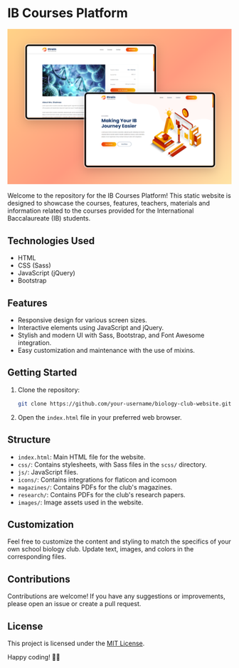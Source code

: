 # IB Courses Platform

![Project Mockup](https://github.com/Muhammed4E/IB-Platform/blob/main/mockup.png?raw=true)


Welcome to the repository for the IB Courses Platform! This static website is designed to showcase the courses, features, teachers, materials and information related to the courses provided for the International Baccalaureate (IB) students.

## Technologies Used

- HTML
- CSS (Sass)
- JavaScript (jQuery)
- Bootstrap

## Features

- Responsive design for various screen sizes.
- Interactive elements using JavaScript and jQuery.
- Stylish and modern UI with Sass, Bootstrap, and Font Awesome integration.
- Easy customization and maintenance with the use of mixins.

## Getting Started

1. Clone the repository:

   ```bash
   git clone https://github.com/your-username/biology-club-website.git
   ```

2. Open the `index.html` file in your preferred web browser.

## Structure

- `index.html`: Main HTML file for the website.
- `css/`: Contains stylesheets, with Sass files in the `scss/` directory.
- `js/`: JavaScript files.
- `icons/`: Contains integrations for flaticon and icomoon
- `magazines/`: Contains PDFs for the club's magazines.
- `research/`: Contains PDFs for the club's research papers.
- `images/`: Image assets used in the website.

## Customization

Feel free to customize the content and styling to match the specifics of your own school biology club. Update text, images, and colors in the corresponding files.

## Contributions

Contributions are welcome! If you have any suggestions or improvements, please open an issue or create a pull request.

## License

This project is licensed under the [MIT License](LICENSE).

Happy coding! 🌱🧬
